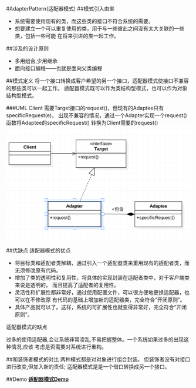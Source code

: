 #AdapterPattern(适配器模式)
##模式引入由来
- 系统需要使用现有的类，而这些类的接口不符合系统的需要。
- 想要建立一个可以重复使用的类，用于与一些彼此之间没有太大关联的一些类，包括一些可能
在将来引进的类一起工作。

##涉及的设计原则
- 多用组合,少用继承
- 面向接口编程——也就是面向父类编程

##模式定义
将一个接口转换成客户希望的另一个接口，适配器模式使接口不兼容的那些类可以一起工作。
适配器模式既可以作为类结构型模式，也可以作为对象结构型模式。

###UML
Client 需要Target接口的request()，但现有的Adaptee只有specificRequest(e)，
出现不兼容的情况，通过一个Adapter实现一个request()函数将Adaptee的specificRequest()
转换为Client需要的request()
![image](https://github.com/SilenceDut/DesignPatterns/blob/master/pictures/AdapterUML/adapter_uml.png)

##优缺点
适配器模式的优点

- 将目标类和适配者类解耦，通过引入一个适配器类来重用现有的适配者类，而无须修改原有代码。
- 增加了类的透明性和复用性，将具体的实现封装在适配者类中，对于客户端类来说是透明的，
而且提高了适配者的复用性。
- 灵活性和扩展性都非常好，通过使用配置文件，可以很方便地更换适配器，也可以在不修改原
有代码的基础上增加新的适配器类，完全符合“开闭原则”。
- 具体产品就可以了。这样，系统的可扩展性也就变得非常好，完全符合“开闭原则”。

适配器模式的缺点

过多的使用适配器,会让系统非常凌乱,不易把握整体。一个系统如果过多的出现这种情况,应该
考虑是否需要对系统进行重构。

##和装饰者模式的对比
两种模式都是对对象进行组合封装。
但装饰者没有对接口进行改变,但加入新的责任;
适配器模式是是一个借口转换成另一个接口。

##Demo
[**适配器模式Demo**](https://github.com/SilenceDut/DesignPatterns/blob/master/src/com/silencedut/structural_patterns/adapter)
